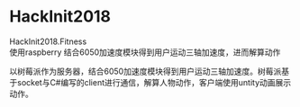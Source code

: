 # HackInit2018
HackInit2018.Fitness <br>
使用raspberry 结合6050加速度模块得到用户运动三轴加速度，进而解算动作

以树莓派作为服务器，结合6050加速度模块得到用户运动三轴加速度。树莓派基于socket与C#编写的client进行通信，解算人物动作，客户端使用untity动画展示动作。
